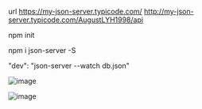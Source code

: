 url
https://my-json-server.typicode.com/
http://my-json-server.typicode.com/AugustLYH1998/api

<!-- 初始化package,json文件 -->
npm init

<!-- 安装json-server -->
npm i json-server -S

<!-- "dev": "json-server --watch db.json" -->
"dev": "json-server --watch db.json"

<!-- 创建db.json -->

<!-- -- 使用get -->

![image](https://user-images.githubusercontent.com/60884610/216504444-3293c598-98a1-4917-96d2-460d8b4ca94c.png)

<!-- -- 使用post -->

![image](https://user-images.githubusercontent.com/60884610/216504218-4fcef41b-a992-40e9-b64e-48759adb4373.png)
